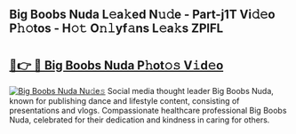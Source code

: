 ## Big Boobs Nuda L𝚎a𝚔ed N𝚞𝚍e - Part-j1T Vi𝚍𝚎o P𝚑𝚘tos - H𝚘𝚝 O𝚗𝚕yf𝚊ns L𝚎a𝚔s ZPlFL

# <h2><a href="http://kf7997e.oniu.top/?m=Big+Boobs+Nuda">🔗👉 🔴 Big Boobs Nuda P𝚑ot𝚘𝚜 V𝚒d𝚎o</a></h2>

[![Big Boobs Nuda Nu𝚍e𝚜](https://i.imgur.com/0qMVB7G.gif)](http://kf7997e.oniu.top/?m=Big+Boobs+Nuda)
Social media thought leader Big Boobs Nuda, known for publishing dance and lifestyle content, consisting of presentations and vlogs. Compassionate healthcare professional Big Boobs Nuda, celebrated for their dedication and kindness in caring for others.  
